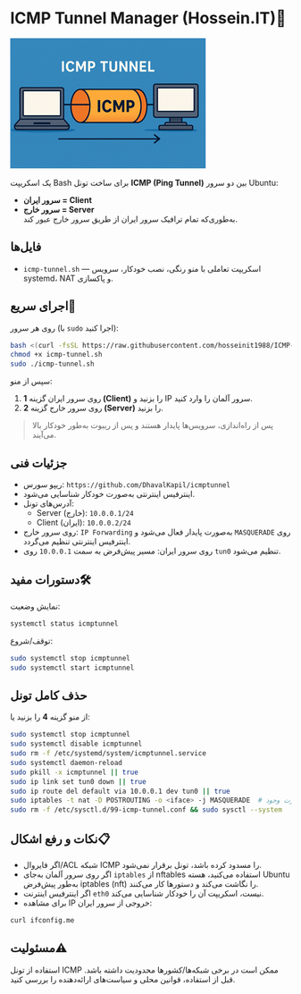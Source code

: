 
# ICMP Tunnel Manager (Hossein.IT)🤖
<img src="icmptunnel.png" alt="icmp tunnel">

یک اسکریپت Bash برای ساخت تونل **ICMP (Ping Tunnel)** بین دو سرور Ubuntu:  
- **سرور ایران = Client**  
- **سرور خارج = Server**  
به‌طوری‌که تمام ترافیک سرور ایران از طریق سرور خارج عبور کند.

## فایل‌ها
- `icmp-tunnel.sh` — اسکریپت تعاملی با منو رنگی، نصب خودکار، سرویس systemd، NAT و پاکسازی.

## اجرای سریع💎
روی هر سرور (با `sudo` اجرا کنید):
```bash
bash <(curl -fsSL https://raw.githubusercontent.com/hosseinit1988/ICMP-Tunnel-Ubuntu/main/icmp-tunnel.sh)
chmod +x icmp-tunnel.sh
sudo ./icmp-tunnel.sh
```
سپس از منو:
1. روی سرور ایران گزینه **1 (Client)** را بزنید و IP سرور آلمان را وارد کنید.  
2. روی سرور خارج گزینه **2 (Server)** را بزنید.

> پس از راه‌اندازی، سرویس‌ها پایدار هستند و پس از ریبوت به‌طور خودکار بالا می‌آیند.

## جزئیات فنی
- ریپو سورس: `https://github.com/DhavalKapil/icmptunnel`
- اینترفیس اینترنتی به‌صورت خودکار شناسایی می‌شود.
- آدرس‌های تونل:
  - Server (خارج): `10.0.0.1/24`
  - Client (ایران): `10.0.0.2/24`
- روی سرور خارج: `IP Forwarding` به‌صورت پایدار فعال می‌شود و `MASQUERADE` روی اینترفیس اینترنتی تنظیم می‌گردد.
- روی سرور ایران: مسیر پیش‌فرض به سمت `10.0.0.1` روی `tun0` تنظیم می‌شود.

## دستورات مفید🛠
نمایش وضعیت:
```bash
systemctl status icmptunnel
```
توقف/شروع:
```bash
sudo systemctl stop icmptunnel
sudo systemctl start icmptunnel
```

## حذف کامل تونل
از منو گزینه **4** را بزنید یا:
```bash
sudo systemctl stop icmptunnel
sudo systemctl disable icmptunnel
sudo rm -f /etc/systemd/system/icmptunnel.service
sudo systemctl daemon-reload
sudo pkill -x icmptunnel || true
sudo ip link set tun0 down || true
sudo ip route del default via 10.0.0.1 dev tun0 || true
sudo iptables -t nat -D POSTROUTING -o <iface> -j MASQUERADE  # در صورت وجود
sudo rm -f /etc/sysctl.d/99-icmp-tunnel.conf && sudo sysctl --system
```

## نکات و رفع اشکال📋
- اگر فایروال/ACL شبکه ICMP را مسدود کرده باشد، تونل برقرار نمی‌شود.
- اگر روی سرور آلمان به‌جای `iptables` از nftables استفاده می‌کنید، هسته Ubuntu به‌طور پیش‌فرض iptables (nft) را نگاشت می‌کند و دستورها کار می‌کنند.
- اگر اینترفیس اینترنت `eth0` نیست، اسکریپت آن را خودکار شناسایی می‌کند.
- برای مشاهده IP خروجی از سرور ایران:
```bash
curl ifconfig.me
```

## مسئولیت⚠️
استفاده از تونل ICMP ممکن است در برخی شبکه‌ها/کشورها محدودیت داشته باشد. قبل از استفاده، قوانین محلی و سیاست‌های ارائه‌دهنده را بررسی کنید.
